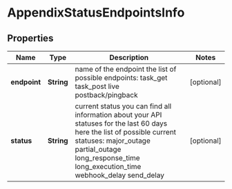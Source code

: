

# AppendixStatusEndpointsInfo


## Properties

| Name | Type | Description | Notes |
|------------ | ------------- | ------------- | -------------|
|**endpoint** | **String** | name of the endpoint the list of possible endpoints: task_get task_post live postback/pingback |  [optional] |
|**status** | **String** | current status you can find all information about your API statuses for the last 60 days here the list of possible current statuses: major_outage partial_outage long_response_time long_execution_time webhook_delay send_delay |  [optional] |



